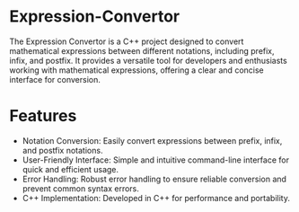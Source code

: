 # Expression-Convertor
The Expression Convertor is a C++ project designed to convert mathematical expressions between different notations, including prefix, infix, and postfix. It provides a versatile tool for developers and enthusiasts working with mathematical expressions, offering a clear and concise interface for conversion.

# Features
- Notation Conversion: Easily convert expressions between prefix, infix, and postfix notations.
- User-Friendly Interface: Simple and intuitive command-line interface for quick and efficient usage.
- Error Handling: Robust error handling to ensure reliable conversion and prevent common syntax errors.
- C++ Implementation: Developed in C++ for performance and portability.
